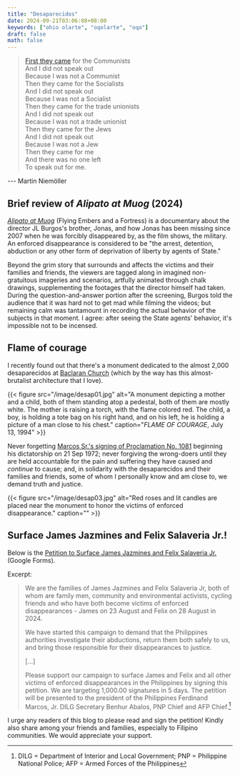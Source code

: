```yaml
---
title: "Desaparecidos"
date: 2024-09-21T03:06:08+08:00
keywords: ["ohio olarte", "oqolarte", "oqo"]
draft: false
math: false
---
```


> [First they came](https://en.wikipedia.org/wiki/First_they_came_...) for the Communists  
> And I did not speak out  
> Because I was not a Communist  
> Then they came for the Socialists  
> And I did not speak out  
> Because I was not a Socialist  
> Then they came for the trade unionists  
> And I did not speak out  
> Because I was not a trade unionist  
> Then they came for the Jews  
> And I did not speak out  
> Because I was not a Jew  
> Then they came for me  
> And there was no one left  
> To speak out for me.  

--- Martin Niemöller

## Brief review of *Alipato at Muog* (2024)

[*Alipato at Muog*](https://alipatoatmuog.com/) (Flying Embers and a
Fortress) is a documentary about the director JL Burgos's brother,
Jonas, and how Jonas has been missing since 2007 when he was forcibly
disappeared by, as the film shows, the military. An enforced
disappearance is considered to be "the arrest, detention, abduction or
any other form of deprivation of liberty by agents of State."

Beyond the grim story that surrounds and affects the victims and their
families and friends, the viewers are tagged along in imagined
non-gratuitous imageries and scenarios, artfully animated through chalk
drawings, supplementing the footages that the director himself had
taken. During the question-and-answer portion after the screening,
Burgos told the audience that it was hard not to get mad while filming
the videos; but remaining calm was tantamount in recording the actual
behavior of the subjects in that moment. I agree: after seeing the State
agents' behavior, it's impossible not to be incensed.

## Flame of courage

I recently found out that there's a monument dedicated to the almost
2,000 desaparecidos at
[Baclaran Church](https://en.wikipedia.org/wiki/Baclaran_Church)
(which by the way
has this almost-brutalist architecture that I love).

{{< figure src="/image/desap01.jpg" alt="A monument depicting a mother and a child, both of them standing atop a pedestal, both of them are mostly white. The mother is raising a torch, with the flame colored red. The child, a boy, is holding a tote bag on his right hand, and on his left, he is holding a picture of a man close to his chest." caption="*FLAME OF COURAGE*, July 13, 1994" >}}

Never forgetting
[Marcos Sr.'s signing of Proclamation No. 1081](https://en.wikipedia.org/wiki/Martial_law_under_Ferdinand_Marcos)
beginning his dictatorship on 21 Sep 1972; never forgiving the
wrong-doers until they are held accountable for the pain and suffering
they have caused and *continue* to cause; and, in solidarity with the
desaparecidos and their families and friends, some of whom I personally
know and am close to, we demand truth and justice.

{{< figure src="/image/desap03.jpg" alt="Red roses and lit candles are placed near the monument to honor the victims of enforced disappearance." caption="" >}}

## Surface James Jazmines and Felix Salaveria Jr.!

Below is the [Petition to Surface James Jazmines and Felix Salaveria Jr.](https://docs.google.com/forms/u/1/d/e/1FAIpQLSdtdI0ljoGHArwNIqFq1R2_vnkEfGns2y_rAH99JZNS1zzXDA/viewform?vc=0&c=0&w=1&flr=0) (Google Forms).

Excerpt:

> We are the families of James Jazmines and Felix Salaveria Jr, both of
> whom are family men, community and environmental activists, cycling
> friends and who have both become victims of enforced disappearances -
> James on 23 August and Felix on 28 August in 2024.
> 
> We have started this campaign to demand that the Philippines authorities
> investigate their abductions, return them both safely to us, and bring
> those responsible for their disappearances to justice.
> 
> [...]
> 
> Please support our campaign to surface James and Felix and all other
> victims of enforced disappearances in the Philippines by signing this
> petition. We are targeting 1,000.00 signatures in 5 days. The petition
> will be presented to the president of the Philippines Ferdinand Marcos,
> Jr. DILG Secretary Benhur Abalos, PNP Chief and AFP Chief.[^acro]

[^acro]: DILG = Department of Interior and Local Government; PNP =
Philippine National Police; AFP = Armed Forces of the Philippines

I urge any readers of this blog to please read and sign the petition!
Kindly also share among your friends and families, especially to
Filipino communities. We would appreciate your support.

